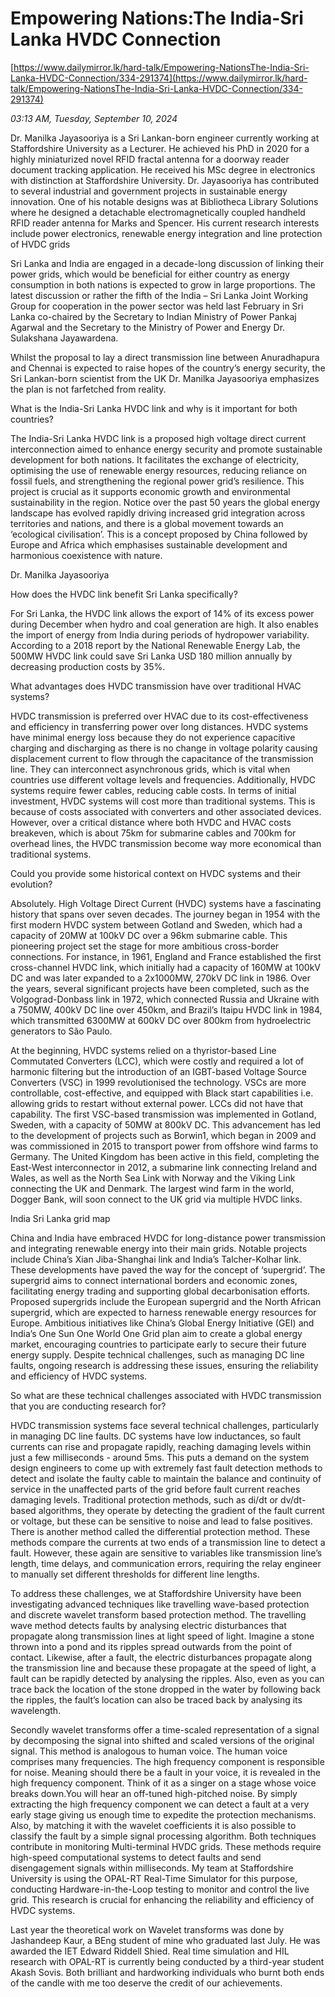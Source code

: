 # Empowering Nations:The India-Sri Lanka HVDC Connection

[https://www.dailymirror.lk/hard-talk/Empowering-NationsThe-India-Sri-Lanka-HVDC-Connection/334-291374](https://www.dailymirror.lk/hard-talk/Empowering-NationsThe-India-Sri-Lanka-HVDC-Connection/334-291374)

*03:13 AM, Tuesday, September 10, 2024*

Dr. Manilka Jayasooriya is a Sri Lankan-born engineer currently working at Staffordshire University as a Lecturer. He achieved his PhD in 2020 for a highly miniaturized novel RFID fractal antenna for a doorway reader document tracking application. He received his MSc degree in electronics with distinction at Staffordshire University. Dr. Jayasooriya has contributed to several industrial and government projects in sustainable energy innovation. One of his notable designs was at Bibliotheca Library Solutions where he designed a detachable electromagnetically coupled handheld RFID reader antenna for Marks and Spencer. His current research interests include power electronics, renewable energy integration and line protection of HVDC grids

Sri Lanka and India are engaged in a decade-long discussion of linking their power grids, which would be beneficial for either country as energy consumption in both nations is expected to grow in large proportions. The latest discussion or rather the fifth of the India – Sri Lanka Joint Working Group for cooperation in the power sector was held last February in Sri Lanka co-chaired by the Secretary to Indian Ministry of Power Pankaj Agarwal and the Secretary to the Ministry of Power and Energy Dr. Sulakshana Jayawardena.

Whilst the proposal to lay a direct transmission line between Anuradhapura and Chennai is expected to raise hopes of the country’s energy security, the Sri Lankan-born scientist from the UK Dr. Manilka Jayasooriya emphasizes the plan is not farfetched from reality.

What is the India-Sri Lanka HVDC link and why is it important for both countries?

The India-Sri Lanka HVDC link is a proposed high voltage direct current interconnection aimed to enhance energy security and promote sustainable development for both nations. It facilitates the exchange of electricity, optimising the use of renewable energy resources, reducing reliance on fossil fuels, and strengthening the regional power grid’s resilience. This project is crucial as it supports economic growth and environmental sustainability in the region. Notice over the past 50 years the global energy landscape has evolved rapidly driving increased grid integration across territories and nations, and there is a global movement towards an ‘ecological civilisation’. This is a concept proposed by China followed by Europe and Africa which emphasises sustainable development and harmonious coexistence with nature.

Dr. Manilka Jayasooriya

How does the HVDC link benefit Sri Lanka specifically?

For Sri Lanka, the HVDC link allows the export of 14% of its excess power during December when hydro and coal generation are high. It also enables the import of energy from India during periods of hydropower variability. According to a 2018 report by the National Renewable Energy Lab, the 500MW HVDC link could save Sri Lanka USD 180 million annually by decreasing production costs by 35%.

What advantages does HVDC transmission have over traditional HVAC systems?

HVDC transmission is preferred over HVAC due to its cost-effectiveness and efficiency in transferring power over long distances. HVDC systems have minimal energy loss because they do not experience capacitive charging and discharging as there is no change in voltage polarity causing displacement current to flow through the capacitance of the transmission line. They can interconnect asynchronous grids, which is vital when countries use different voltage levels and frequencies. Additionally, HVDC systems require fewer cables, reducing cable costs. In terms of initial investment, HVDC systems will cost more than traditional systems. This is because of costs associated with converters and other associated devices. However, over a critical distance where both HVDC and HVAC costs breakeven, which is about 75km for submarine cables and 700km for overhead lines, the HVDC transmission become way more economical than traditional systems.

Could you provide some historical context on HVDC systems and their evolution?

Absolutely. High Voltage Direct Current (HVDC) systems have a fascinating history that spans over seven decades. The journey began in 1954 with the first modern HVDC system between Gotland and Sweden, which had a capacity of 20MW at 100kV DC over a 96km submarine cable. This pioneering project set the stage for more ambitious cross-border connections. For instance, in 1961, England and France established the first cross-channel HVDC link, which initially had a capacity of 160MW at 100kV DC and was later expanded to a 2x1000MW, 270kV DC link in 1986. Over the years, several significant projects have been completed, such as the Volgograd-Donbass link in 1972, which connected Russia and Ukraine with a 750MW, 400kV DC line over 450km, and Brazil’s Itaipu HVDC link in 1984, which transmitted 6300MW at 600kV DC over 800km from hydroelectric generators to São Paulo.

At the beginning, HVDC systems relied on a thyristor-based Line Commutated Converters (LCC), which were costly and required a lot of harmonic filtering but the introduction of an IGBT-based Voltage Source Converters (VSC) in 1999 revolutionised the technology. VSCs are more controllable, cost-effective, and equipped with Black start capabilities i.e. allowing grids to restart without external power. LCCs did not have that capability. The first VSC-based transmission was implemented in Gotland, Sweden, with a capacity of 50MW at 800kV DC. This advancement has led to the development of projects such as Borwin1, which began in 2009 and was commissioned in 2015 to transport power from offshore wind farms to Germany. The United Kingdom has been active in this field, completing the East-West interconnector in 2012, a submarine link connecting Ireland and Wales, as well as the North Sea Link with Norway and the Viking Link connecting the UK and Denmark. The largest wind farm in the world, Dogger Bank, will soon connect to the UK grid via multiple HVDC links.

India Sri Lanka grid map

China and India have embraced HVDC for long-distance power transmission and integrating renewable energy into their main grids. Notable projects include China’s Xian Jiba-Shanghai link and India’s Talcher-Kolhar link. These developments have paved the way for the concept of ‘supergrid’. The supergrid aims to connect international borders and economic zones, facilitating energy trading and supporting global decarbonisation efforts. Proposed supergrids include the European supergrid and the North African supergrid, which are expected to harness renewable energy resources for Europe. Ambitious initiatives like China’s Global Energy Initiative (GEI) and India’s One Sun One World One Grid plan aim to create a global energy market, encouraging countries to participate early to secure their future energy supply. Despite technical challenges, such as managing DC line faults, ongoing research is addressing these issues, ensuring the reliability and efficiency of HVDC systems.

So what are these technical challenges associated with HVDC transmission that you are conducting research for?

HVDC transmission systems face several technical challenges, particularly in managing DC line faults. DC systems have low inductances, so fault currents can rise and propagate rapidly, reaching damaging levels within just a few milliseconds - around 5ms. This puts a demand on the system design engineers to come up with extremely fast fault detection methods to detect and isolate the faulty cable to maintain the balance and continuity of service in the unaffected parts of the grid before fault current reaches damaging levels. Traditional protection methods, such as di/dt or dv/dt-based algorithms, they operate by detecting the gradient of the fault current or voltage, but these can be sensitive to noise and lead to false positives. There is another method called the differential protection method. These methods compare the currents at two ends of a transmission line to detect a fault. However, these again are sensitive to variables like transmission line’s length, time delays, and communication errors, requiring the relay engineer to manually set different thresholds for different line lengths.

To address these challenges, we at Staffordshire University have been investigating advanced techniques like travelling wave-based protection and discrete wavelet transform based protection method. The travelling wave method detects faults by analysing electric disturbances that propagate along transmission lines at light speed of light. Imagine a stone thrown into a pond and its ripples spread outwards from the point of contact. Likewise, after a fault, the electric disturbances propagate along the transmission line and because these propagate at the speed of light, a fault can be rapidly detected by analysing the ripples. Also, even as you can trace back the location of the stone dropped in the water by following back the ripples, the fault’s location can also be traced back by analysing its wavelength.

Secondly wavelet transforms offer a time-scaled representation of a signal by decomposing the signal into shifted and scaled versions of the original signal. This method is analogous to human voice. The human voice comprises many frequencies. The high frequency component is responsible for noise. Meaning should there be a fault in your voice, it is revealed in the high frequency component. Think of it as a singer on a stage whose voice breaks down.You will hear an off-tuned high-pitched noise. By simply extracting the high frequency component we can detect a fault at a very early stage giving us enough time to expedite the protection mechanisms. Also, by matching it with the wavelet coefficients it is also possible to classify the fault by a simple signal processing algorithm. Both techniques contribute in monitoring Multi-terminal HVDC grids. These methods require high-speed computational systems to detect faults and send disengagement signals within milliseconds. My team at Staffordshire University is using the OPAL-RT Real-Time Simulator for this purpose, conducting Hardware-in-the-Loop testing to monitor and control the live grid. This research is crucial for enhancing the reliability and efficiency of HVDC systems.

Last year the theoretical work on Wavelet transforms was done by Jashandeep Kaur, a BEng student of mine who graduated last July. He was awarded the IET Edward Riddell Shied. Real time simulation and HIL research with OPAL-RT is currently being conducted by a third-year student Akash Sovis. Both brilliant and hardworking individuals who burnt both ends of the candle with me too deserve the credit of our achievements.


